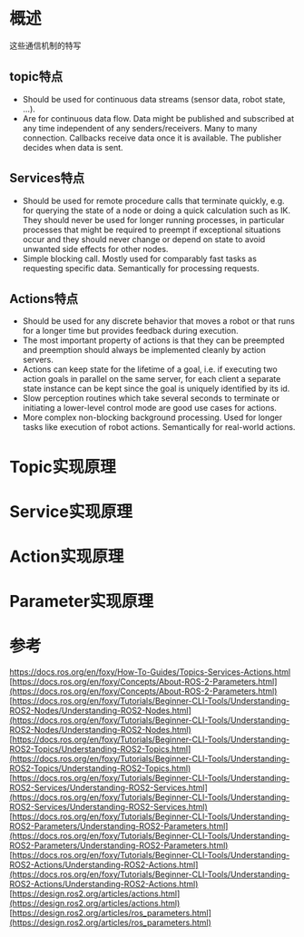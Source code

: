 # 概述

这些通信机制的特写

## topic特点

- Should be used for continuous data streams (sensor data, robot state, …).
- Are for continuous data flow. Data might be published and subscribed at any time independent of any senders/receivers. Many to many connection. Callbacks receive data once it is available. The publisher decides when data is sent.

## Services特点

- Should be used for remote procedure calls that terminate quickly, e.g. for querying the state of a node or doing a quick calculation such as IK. They should never be used for longer running processes, in particular processes that might be required to preempt if exceptional situations occur and they should never change or depend on state to avoid unwanted side effects for other nodes.
- Simple blocking call. Mostly used for comparably fast tasks as requesting specific data. Semantically for processing requests.

## Actions特点

- Should be used for any discrete behavior that moves a robot or that runs for a longer time but provides feedback during execution.
- The most important property of actions is that they can be preempted and preemption should always be implemented cleanly by action servers.
- Actions can keep state for the lifetime of a goal, i.e. if executing two action goals in parallel on the same server, for each client a separate state instance can be kept since the goal is uniquely identified by its id.
- Slow perception routines which take several seconds to terminate or initiating a lower-level control mode are good use cases for actions.
- More complex non-blocking background processing. Used for longer tasks like execution of robot actions. Semantically for real-world actions.

# Topic实现原理

# Service实现原理

# Action实现原理

# Parameter实现原理

# 参考
<https://docs.ros.org/en/foxy/How-To-Guides/Topics-Services-Actions.html><br />[https://docs.ros.org/en/foxy/Concepts/About-ROS-2-Parameters.html](https://docs.ros.org/en/foxy/Concepts/About-ROS-2-Parameters.html)<br />[https://docs.ros.org/en/foxy/Tutorials/Beginner-CLI-Tools/Understanding-ROS2-Nodes/Understanding-ROS2-Nodes.html](https://docs.ros.org/en/foxy/Tutorials/Beginner-CLI-Tools/Understanding-ROS2-Nodes/Understanding-ROS2-Nodes.html)<br />[https://docs.ros.org/en/foxy/Tutorials/Beginner-CLI-Tools/Understanding-ROS2-Topics/Understanding-ROS2-Topics.html](https://docs.ros.org/en/foxy/Tutorials/Beginner-CLI-Tools/Understanding-ROS2-Topics/Understanding-ROS2-Topics.html)<br />[https://docs.ros.org/en/foxy/Tutorials/Beginner-CLI-Tools/Understanding-ROS2-Services/Understanding-ROS2-Services.html](https://docs.ros.org/en/foxy/Tutorials/Beginner-CLI-Tools/Understanding-ROS2-Services/Understanding-ROS2-Services.html)<br />[https://docs.ros.org/en/foxy/Tutorials/Beginner-CLI-Tools/Understanding-ROS2-Parameters/Understanding-ROS2-Parameters.html](https://docs.ros.org/en/foxy/Tutorials/Beginner-CLI-Tools/Understanding-ROS2-Parameters/Understanding-ROS2-Parameters.html)<br />[https://docs.ros.org/en/foxy/Tutorials/Beginner-CLI-Tools/Understanding-ROS2-Actions/Understanding-ROS2-Actions.html](https://docs.ros.org/en/foxy/Tutorials/Beginner-CLI-Tools/Understanding-ROS2-Actions/Understanding-ROS2-Actions.html)<br />[https://design.ros2.org/articles/actions.html](https://design.ros2.org/articles/actions.html)<br />[https://design.ros2.org/articles/ros_parameters.html](https://design.ros2.org/articles/ros_parameters.html)
